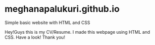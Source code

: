 # meghanapalukuri.github.io
Simple basic website with HTML and CSS

Hey!Guys this is my CV/Resume.
I made this webpage using HTML and CSS.
Have a look!
Thank you!
